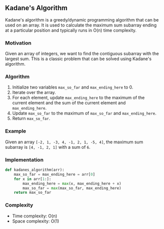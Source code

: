 ## Kadane's Algorithm

Kadane's algorithm is a greedy/dynamic programming algorithm that can be used on an array. It is used to calculate the maximum sum subarray ending at a particular position and typically runs in O(n) time complexity.

### Motivation

Given an array of integers, we want to find the contiguous subarray with the largest sum. This is a classic problem that can be solved using Kadane's algorithm.

### Algorithm

1. Initialize two variables `max_so_far` and `max_ending_here` to 0.
2. Iterate over the array.
3. For each element, update `max_ending_here` to the maximum of the current element and the sum of the current element and `max_ending_here`.
4. Update `max_so_far` to the maximum of `max_so_far` and `max_ending_here`.
5. Return `max_so_far`.

### Example

Given an array `[-2, 1, -3, 4, -1, 2, 1, -5, 4]`, the maximum sum subarray is `[4, -1, 2, 1]` with a sum of `6`.

### Implementation

```python
def kadanes_algorithm(arr):
    max_so_far = max_ending_here = arr[0]
    for x in arr[1:]:
        max_ending_here = max(x, max_ending_here + x)
        max_so_far = max(max_so_far, max_ending_here)
    return max_so_far
```

### Complexity

-   Time complexity: O(n)
-   Space complexity: O(1)
